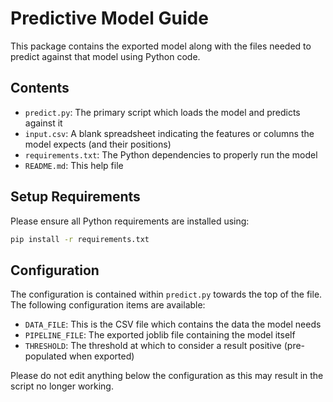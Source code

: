 # Predictive Model Guide

This package contains the exported model along with the files needed to predict against that model using Python code.

## Contents

- `predict.py`: The primary script which loads the model and predicts against it
- `input.csv`: A blank spreadsheet indicating the features or columns the model expects (and their positions)
- `requirements.txt`: The Python dependencies to properly run the model
- `README.md`: This help file

## Setup Requirements

Please ensure all Python requirements are installed using:

```sh
pip install -r requirements.txt
```

## Configuration

The configuration is contained within `predict.py` towards the top of the file. The following configuration items are available:

- `DATA_FILE`: This is the CSV file which contains the data the model needs
- `PIPELINE_FILE`: The exported joblib file containing the model itself
- `THRESHOLD`: The threshold at which to consider a result positive (pre-populated when exported)

Please do not edit anything below the configuration as this may result in the script no longer working.
